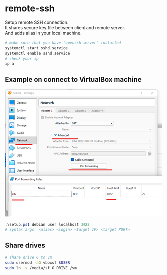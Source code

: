 # remote-ssh
Setup remote SSH connection.  
It shares secure key file between client and remote server.  
And adds alias in your local machine. 

```bash
# make sure that you have 'openssh-server' installed
systemctl start sshd.service
systemctl enable sshd.service
# check your ip
ip a
```

## Example on connect to VirtualBox machine
![Forward port](./assets/vbox-ssh.png)
```powershell
.\setup.ps1 debian user localhost 3022
# syntax args: <alias> <login> <target IP> <target PORT>
```

## Share drives
```bash
# share drive G to vm
sudo usermod -aG vboxsf $USER
sudo ln -s /media/sf_G_DRIVE /vm
```
